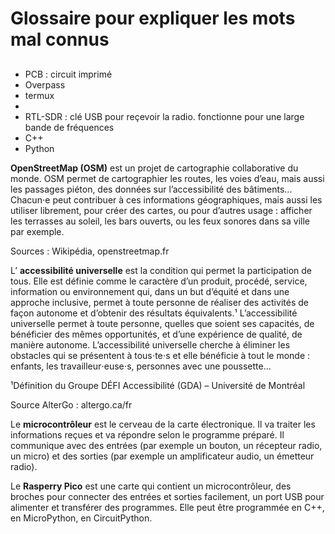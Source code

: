 # Glossaire pour expliquer les mots mal connus

##

- PCB : circuit imprimé
- Overpass
- termux
- 
- RTL-SDR : clé USB pour reçevoir la radio. fonctionne pour une large bande de fréquences
- C++
- Python

**OpenStreetMap (OSM)** est un projet de cartographie collaborative du monde. OSM permet de cartographier les routes, les voies d’eau, mais aussi les passages piéton, des données sur l’accessibilité des bâtiments... Chacun⋅e peut contribuer à ces informations géographiques, mais aussi les utiliser librement, pour créer des cartes, ou pour
d’autres usage : afficher les terrasses au soleil, les bars ouverts, ou les feux sonores dans sa ville par exemple. 

Sources : Wikipédia, openstreetmap.fr

L’ **accessibilité universelle** est la condition qui permet la participation de tous.
Elle est définie comme le caractère d’un produit, procédé, service, information ou environnement qui, dans un but d’équité et dans une approche inclusive, permet à toute personne de réaliser des activités de façon autonome et d’obtenir des résultats équivalents.¹
L’accessibilité universelle permet à toute personne, quelles que soient ses capacités, de bénéficier des mêmes opportunités, et d’une expérience de qualité, de manière autonome.
L’accessibilité universelle cherche à éliminer les obstacles qui se présentent à tous⋅te⋅s et elle bénéficie à tout le monde : enfants, les travailleur⋅euse⋅s, personnes avec une poussette...

¹Définition du Groupe DÉFI Accessibilité (GDA) – Université de Montréal

Source AlterGo : altergo.ca/fr


Le **microcontrôleur** est le cerveau de la carte électronique. Il va traiter les informations reçues et va répondre selon le programme préparé. Il communique avec des entrées (par exemple un bouton, un récepteur radio, un micro) et des sorties (par exemple un amplificateur audio, un émetteur radio).

Le **Rasperry Pico** est une carte qui contient un microcontrôleur, des broches pour connecter des entrées et sorties facilement, un port USB pour alimenter et transférer des programmes. Elle peut être programmée en C++, en MicroPython, en CircuitPython.
